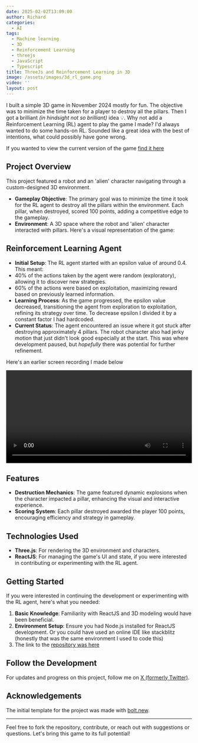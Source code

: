 ```yaml
---
date: 2025-02-02T13:09:00
author: Richard
categories:
  - AI
tags:
  - Machine learning
  - 3D
  - Reinforcement Learning
  - threejs
  - JavaScript
  - Typescript
title: ThreeJs and Reinforcement Learning in 3D
image: /assets/images/3d_rl_game.png
video: ''
layout: post
---
```

I built a simple 3D game in November 2024 mostly for fun.  The objective was to minimize the time taken for a player to destroy all the pillars. Then I got a brilliant _(in hindsight not so brilliant)_ idea 💡. Why not add a Reinforcement Learning (RL) agent to play the game I made? I'd always wanted to do some hands-on RL. Sounded like a great idea with the best of intentions, what could possibly have gone wrong.

If you wanted to view the current version of the game [find it here](https://3dcharacter.netlify.app/)

## Project Overview

This project featured a robot and an 'alien' character navigating through a custom-designed 3D environment.

- **Gameplay Objective**: The primary goal was to minimize the time it took for the RL agent to destroy all the pillars within the environment. Each pillar, when destroyed, scored 100 points, adding a competitive edge to the gameplay.
- **Environment**: A 3D space where the robot and 'alien' character interacted with pillars. Here's a visual representation of the game:
  

## Reinforcement Learning Agent

- **Initial Setup**: The RL agent started with an epsilon value of around 0.4. This meant:
- 40% of the actions taken by the agent were random (exploratory), allowing it to discover new strategies.
- 60% of the actions were based on exploitation, maximizing reward based on previously learned information.
- **Learning Process**: As the game progressed, the epsilon value decreased, transitioning the agent from exploration to exploitation, refining its strategy over time. To decrease epsilon I divided it by a constant factor I had hardcoded.
- **Current Status**: The agent encountered an issue where it got stuck after destroying approximately 4 pillars. The robot character also had jerky motion that just didn't look good especially at the start. This was where development paused, but _hopefully_ there was potential for further refinement. 

Here's an earlier screen recording I made below

<video width="100%" preload="auto" autoplay controls>
  <source src="{{ '/assets/videos/rl_robot_janky_motion.mp4' | relative_url }}" type="video/mp4">
  Your browser does not support the video tag.
</video>

## Features

- **Destruction Mechanics**: The game featured dynamic explosions when the character impacted a pillar, enhancing the visual and interactive experience.
- **Scoring System**: Each pillar destroyed awarded the player 100 points, encouraging efficiency and strategy in gameplay.

## Technologies Used

- **Three.js**: For rendering the 3D environment and characters.
- **ReactJS**: For managing the game's UI and state, if you were interested in contributing or experimenting with the RL agent.

## Getting Started

If you were interested in continuing the development or experimenting with the RL agent, here's what you needed:

1. **Basic Knowledge**: Familiarity with ReactJS and 3D modeling would have been beneficial.
2. **Environment Setup**: Ensure you had Node.js installed for ReactJS development. Or you could have used an online IDE like stackblitz (honestly that was the same environment I used to code this)
3. The link to the [repository was here](https://github.com/RDjarbeng/3d-character-game)

## Follow the Development

For updates and progress on this project, follow me on [X (formerly Twitter)](https://x.com/DjarbengRichard/status/1883970511312675302).

## Acknowledgements

The initial template for the project was made with [bolt.new](https://bolt.new).

---

Feel free to fork the repository, contribute, or reach out with suggestions or questions. Let's bring this game to its full potential!
